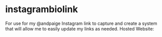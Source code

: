 # instagrambiolink
For use for my @andpaige Instagram link to capture and create a system that will allow me to easily update my links as needed.
Hosted Website: 
